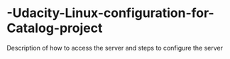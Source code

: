 # -Udacity-Linux-configuration-for-Catalog-project
Description of how to access the server and steps to configure the server
